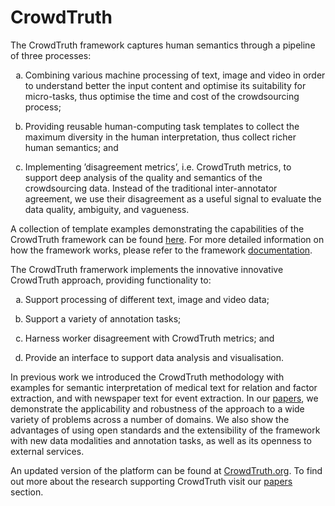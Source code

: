 CrowdTruth
==========

<style type="text/css">
  ol { list-style-type: lower-alpha; }
</style>

The CrowdTruth framework captures human semantics through a pipeline of three processes: 

 1. Combining various machine processing of text, image and video in order to understand better the input content and optimise its suitability for micro-tasks, thus optimise the time and cost of the crowdsourcing process; 

 2. Providing reusable human-computing task templates to collect the maximum diversity in the human interpretation, thus collect richer human semantics; and 

 3. Implementing ’disagreement metrics’, i.e. CrowdTruth metrics, to support deep analysis of the quality and semantics of the crowdsourcing data. Instead of the traditional inter-annotator agreement, we use their disagreement as a useful signal to evaluate the data quality, ambiguity, and vagueness. 

A collection of template examples demonstrating the capabilities of the CrowdTruth framework can be found [here](http://crowdtruth.org/templates/examples). For more detailed information on how the framework works, please refer to the framework [documentation](http://crowdtruth.org/info).

The CrowdTruth framerwork implements the innovative innovative CrowdTruth approach, providing functionality to:

 1. Support processing of different text, image and video data;
 
 2. Support a variety of annotation tasks;
 
 3. Harness worker disagreement with CrowdTruth metrics; and
 
 4. Provide an interface to support data analysis and visualisation.

In previous work we introduced the CrowdTruth methodology with examples for semantic interpretation of medical text for relation and factor extraction, and with newspaper text for event extraction. In our [papers](http://crowdtruth.org/papers), we demonstrate the applicability and robustness of the approach to a wide variety of problems across a number of domains. We also show the advantages of using open standards and the extensibility of the framework with new data modalities and annotation tasks, as well as its openness to external services.

An updated version of the platform can be found at [CrowdTruth.org](http://crowdtruth.org/). To find out more about the research supporting CrowdTruth visit our [papers](http://crowdtruth.org/papers) section.